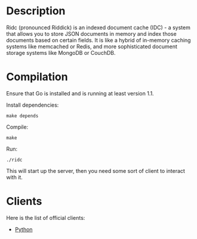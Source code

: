 # Description

Ridc (pronounced Riddick) is an indexed document cache (IDC) - a system that
allows you to store JSON documents in memory and index those documents based on
certain fields. It is like a hybrid of in-memory caching systems like memcached
or Redis, and more sophisticated document storage systems like MongoDB or
CouchDB.

# Compilation

Ensure that Go is installed and is running at least version 1.1.

Install dependencies:

    make depends

Compile:

    make

Run:

    ./ridc

This will start up the server, then you need some sort of client to interact
with it.

# Clients

Here is the list of official clients:

* [Python](https://github.com/robbrit/ridc-python)
